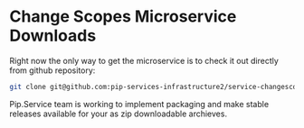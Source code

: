 # Change Scopes Microservice Downloads

Right now the only way to get the microservice is to check it out directly from github repository:

```bash
git clone git@github.com:pip-services-infrastructure2/service-changescopes-node.git
```

Pip.Service team is working to implement packaging and make stable releases available for your 
as zip downloadable archieves.
